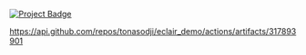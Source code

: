 <a href="https://eclairit.com:3787/fs/home/emelin/github/tonasodji/eclair-demo/last_main/PROJECT.ecd">![Project Badge](https://github.com/tonasodji/eclair_badge/blob/main/badge.svg)</a>


https://api.github.com/repos/tonasodji/eclair_demo/actions/artifacts/317893901




